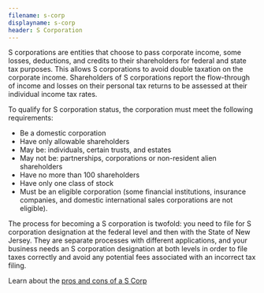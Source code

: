 ```yaml
---
filename: s-corp
displayname: s-corp
header: S Corporation
---
```


S corporations are entities that choose to pass corporate income, some losses, deductions, and credits to their shareholders for federal and state tax purposes. This allows S corporations to avoid double taxation on the corporate income. Shareholders of S corporations report the flow-through of income and losses on their personal tax returns to be assessed at their individual income tax rates.

To qualify for S corporation status, the corporation must meet the following requirements:

- Be a domestic corporation
- Have only allowable shareholders
- May be: individuals, certain trusts, and estates
- May not be: partnerships, corporations or non-resident alien shareholders
- Have no more than 100 shareholders
- Have only one class of stock
- Must be an eligible corporation (some financial institutions, insurance companies, and domestic international sales corporations are not eligible).

The process for becoming a S corporation is twofold: you need to file for S corporation designation at the federal level and then with the State of New Jersey. They are separate processes with different applications, and your business needs an S corporation designation at both levels in order to file taxes correctly and avoid any potential fees associated with an incorrect tax filing.

Learn about the [pros and cons of a S Corp](https://business.nj.gov/pages/s-corporation-s-corp)

